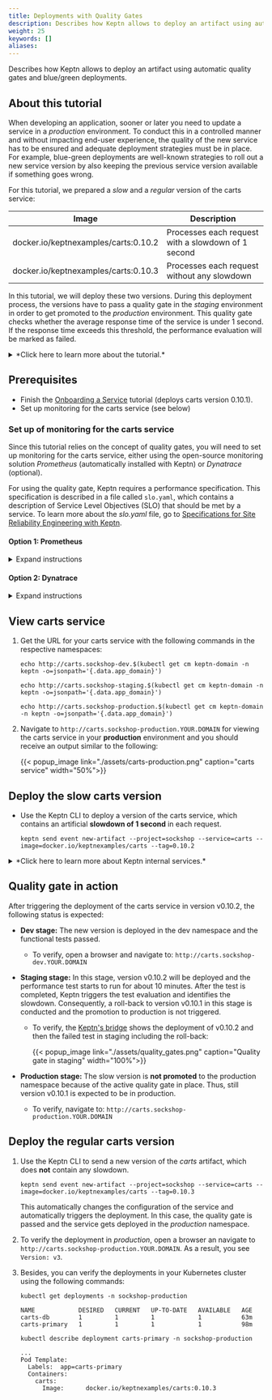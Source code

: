```yaml
---
title: Deployments with Quality Gates
description: Describes how Keptn allows to deploy an artifact using automatic quality gates and blue/green deployments.
weight: 25
keywords: []
aliases:
---
```


Describes how Keptn allows to deploy an artifact using automatic quality gates and blue/green deployments.

## About this tutorial

When developing an application, sooner or later you need to update a service in a *production* environment. To conduct this in a controlled manner and without impacting end-user experience, the quality of the new service has to be ensured and adequate deployment strategies must be in place. For example, blue-green deployments are well-known strategies to roll out a new service version by also keeping the previous service version available if something goes wrong.

For this tutorial, we prepared a *slow* and a *regular* version of the carts service:

| Image                                 | Description                                        |
|---------------------------------------|----------------------------------------------------|
| docker.io/keptnexamples/carts:0.10.2  | Processes each request with a slowdown of 1 second |
| docker.io/keptnexamples/carts:0.10.3  | Processes each request without any slowdown        |

In this tutorial, we will deploy these two versions. During this deployment process, the versions have to pass a quality gate in the *staging* environment in order to get promoted to the *production* environment.
This quality gate checks whether the average response time of the service is under 1&nbsp;second. If the response time exceeds this threshold, the performance evaluation will be marked as failed.

<details><summary>*Click here to learn more about the tutorial.*</summary>
<p>

1. We will *try* to deploy the *slow* version of the carts service (0.10.2). Therefore, Keptn will deploy this new version into the **dev** environment where functional tests will be executed. After passing these functional tests, Keptn will promote this service into the **staging** environment by releasing it as the blue or green version next to the previous version of the service. Then, Keptn will route traffic to this new version by changing the configuration of the virtual service (i.e., by setting weights for the routes between blue and green) and Keptn will start the defined performance test (e.g., using JMeter). Using the monitoring results of this performance test will allow [lighthouse](https://github.com/keptn/keptn/tree/master/lighthouse-service) to evaluate the quality gate. The *slow* version of carts (0.10.2) will not pass the quality gate and, hence, the new version will not be promoted to the **production** stage (in other words: the deployment will be rejected). Furthermore, Keptn will change the weights within the **staging** stage back to the previous working deployment of the service. 

2. We will deploy the *regular* version of the carts service (v0.10.3). Therefore, Keptn will conduct the same steps as before except that this version will pass the quality gate. Hence, this *regular* version will be promoted into the **production** environment.

</p>
</details>

## Prerequisites

- Finish the [Onboarding a Service](../onboard-carts-service/) tutorial (deploys carts version 0.10.1).
- Set up monitoring for the carts service (see below)

### Set up of monitoring for the carts service
Since this tutorial relies on the concept of quality gates, you will need to set up monitoring for the carts service, either using the open-source monitoring solution *Prometheus* (automatically installed with Keptn) or *Dynatrace* (optional). 

For using the quality gate, Keptn requires a performance specification. This specification is described in a file called `slo.yaml`, which contains a description of Service Level Objectives (SLO) that should be met by a service. To learn more about the *slo.yaml* file, go to [Specifications for Site Reliability Engineering with Keptn](https://github.com/keptn/spec/blob/master/design_docs/keptn_quality_gates.md).

#### Option 1: Prometheus
<details><summary>Expand instructions</summary>
<p>

* To set up the quality gates for the carts service, please navigate to the `examples/onboarding-carts` folder. This folder contains the file `slo_quality-gates.yaml`. To set the quality gates based on those files, upload it via the following command:

    ```console
    keptn add-resource --project=sockshop --service=carts --stage=staging --resource=slo_quality-gates.yaml --resourceUri=slo.yaml
    ```

* Afterwards, execute the following command to set up the rules for the Prometheus Alerting Manager based on those quality gates:

    ```
    keptn configure monitoring prometheus --project=sockshop --service=carts
    ```

* To verify that the Prometheus scrape jobs are correctly set up, you can access Prometheus by enabling port-forwarding for the prometheus-service:

    ```console
    kubectl port-forward svc/prometheus-service 8080 -n monitoring
    ```

    It is then available on [localhost:8080/targets](http://localhost:8080/targets) where you can see the three targets for the carts service:

  {{< popup_image link="./assets/prometheus-targets.png" caption="Prometheus Targets">}}


* The evaluation of the test runs will be performed by an internal Keptn service, called the `lighthouse-service`. While this service is responsible for evaluating the SLI results based on the criteria found in the `slo.yaml` file, it depends on an SLI-source service to retrieve the actual values of the SLIs. In this example, we are using the `prometheus-sli-service`. To inform the `lighthouse-service` to use the `prometheus-sli-service` for the **sockshop** project, the following `ConfigMap` will be used:

    ```yaml
    apiVersion: v1
    data:
      sli-provider: prometheus
    kind: ConfigMap
    metadata:
      name: lighthouse-config-sockshop
      namespace: keptn
    ```

* Apply the ConfigMap by executing the following command from within the `onboarding-carts` folder:

    ```console
    kubectl apply -f lighthouse-source-prometheus.yaml
    ```

* During an evaluation of the quality gates, an internal Keptn service, the `prometheus-sli-service` will fetch the values for the `response_time_p95` SLI that is referenced in the `slo.yaml` file. To tell the service how to acquire this value, the correct query needs to be configured. This can be done by storing the following `ConfigMap` in the `keptn` namespace:

    ```yaml
    apiVersion: v1
    data:
      custom-queries: |
        cpu_usage: avg(rate(container_cpu_usage_seconds_total{namespace="$PROJECT-$STAGE",pod_name=~"$SERVICE-primary-.*"}[5m]))
        response_time_p95: histogram_quantile(0.95, sum by(le) (rate(http_response_time_milliseconds_bucket{handler="ItemsController.addToCart",job="$SERVICE-$PROJECT-$STAGE-canary"}[$DURATION_SECONDS])))
    kind: ConfigMap
    metadata:
      name: prometheus-sli-config-sockshop
      namespace: keptn
    ```

* Apply the ConfigMap by executing the following command from within the `onboarding-carts` folder:

    ```console
    kubectl apply -f prometheus-sli-config.yaml
    ```

 </p>
</details>

#### Option 2: Dynatrace
<details><summary>Expand instructions</summary>
<p>
Please make sure you have followed the installation instructions for setting up [Dynatrace OneAgent](../../reference/monitoring/dynatrace).

* To set up the quality gates for the carts service, please navigate to the `examples/onboarding-carts` folder. This folder contains the file `slo_quality-gates.yaml`. To set the quality gates based on those files, upload it via the following command:

    ```console
    keptn add-resource --project=sockshop --service=carts --stage=staging --resource=slo_quality-gates.yaml --resourceUri=slo.yaml
    ```

The evaluation of the test runs will be performed by an internal Keptn service, called the `lighthouse-service`. While this service is responsible for evaluating the SLI results based on the criteria found in the `slo.yaml` file, it depends on an SLI-source service to retrieve the actual values of the SLIs. In this example, we are using the `dynatrace-sli-service`.
To inform the `lighthouse-service` to use the `dynatrace-sli-service` for the **sockshop** project, the following `ConfigMap` will be used:

    ```yaml
    apiVersion: v1
    data:
      sli-provider: dynatrace
    kind: ConfigMap
    metadata:
      name: lighthouse-config-sockshop
      namespace: keptn
    ```

* Apply the ConfigMap by executing the following command from within the `onboarding-carts` folder:

    ```console
    kubectl apply -f lighthouse-source-dynatrace.yaml
    ```

* Last but not least, the Dynatrace-SLI-Service needs to be installed using
    
    ```console
    git clone --branch 0.1.0 https://github.com/keptn-contrib/dynatrace-sli-service --single-branch
    cd dynatrace-sli-service
    kubectl apply -f deploy/
    ```

    This should deploy the dynatrace-sli-service and its distributor. The output should look something like this:
    
    ```console
    deployment.apps/dynatrace-sli-service-monitoring-configure-distributor created
    deployment.apps/dynatrace-sli-service created
    service/dynatrace-sli-service created
    ```

* To verify that the deployment has worked, use

    ```console
    kubectl get pods -n keptn | grep dynatrace-sli
    ```

    Which should display two pods: 

    * dynatrace-sli-service
    * dynatrace-sli-service-monitoring-configure-distributor

During an evaluation of the quality gates, an internal Keptn service, the `dynatrace-sli-service` will fetch the values for the `response_time_p95` SLI that is referenced in the `slo.yaml` file. To tell the service how to acquire this value from the Dynatrace Metrics API some parameters need to be configured.
This can be done by storing the following `ConfigMap` in the `keptn` namespace:

    ```yaml
    apiVersion: v1
    data:
      custom-queries: |
        error_count_4xx: "com.dynatrace.builtin:service.errorcounthttp4xx,,0"
        error_count_5xx: "com.dynatrace.builtin:service.errorcounthttp5xx,,0"
        response_time_P50: "com.dynatrace.builtin:service.responsetime,percentile,50"
    kind: ConfigMap
    metadata:
      name: dynatrace-sli-config-sockshop
      namespace: keptn
    ```

* Apply the ConfigMap by executing the following command from within the `onboarding-carts` folder:

    ```console
    kubectl apply -f dynatrace-sli-config.yaml
    ```

* Last but not least, the Dynatrace-SLI-Service needs a secret containing the following data:

    * Tenant id
    * API token

    Example: 

  ```yaml
  tenant: your_tenant_id.live.dynatracelabs.com
  apiToken: XYZ123456789
  ```

* Add the credential in the **keptn namespace** using

  ```console
  kubectl create secret generic dynatrace-credentials-sockshop -n "keptn" --from-file=dynatrace-credentials=your_credential_file.yaml
  ```

</p>
</details>

## View carts service

1. Get the URL for your carts service with the following commands in the respective namespaces:

    ```console
    echo http://carts.sockshop-dev.$(kubectl get cm keptn-domain -n keptn -o=jsonpath='{.data.app_domain}')
    ```
    ```console
    echo http://carts.sockshop-staging.$(kubectl get cm keptn-domain -n keptn -o=jsonpath='{.data.app_domain}')
    ```
    ```console
    echo http://carts.sockshop-production.$(kubectl get cm keptn-domain -n keptn -o=jsonpath='{.data.app_domain}')
    ```

2. Navigate to `http://carts.sockshop-production.YOUR.DOMAIN` for viewing the carts service in your **production** environment and you should receive an output similar to the following:

    {{< popup_image
      link="./assets/carts-production.png"
      caption="carts service"
      width="50%">}}

## Deploy the slow carts version

* Use the Keptn CLI to deploy a version of the carts service, which contains an artificial **slowdown of 1 second** in each request.

  ```console
  keptn send event new-artifact --project=sockshop --service=carts --image=docker.io/keptnexamples/carts --tag=0.10.2
  ```

<details><summary>*Click here to learn more about Keptn internal services.*</summary>
<p>
The [send event new-artifact](../../reference/cli/#keptn-send-event-new-artifact) command changes the configuration of the service and automatically triggers the following Keptn services:

* **Phase 1**: Deploying, testing and evaluating the test in the *dev* stage:
    * **helm-service**: This service deploys the new artifact to *dev*.
    * **jmeter-service**: This service runs a basic health check and a functional tests in *dev*. Afterwards, this service sends an event of type `sh.keptn.events.tests-finished`. 
    * **lighthouse-service**: This service picks up the event and evaluates the test runs based on the  performance signature. Since in the *dev* environment only functional tests are executed, the lighthouse-service will mark the test run as successful (functional failures would have been detected by the **jmeter-service**).
    * **gatekeeper-service**: This service promotes the artifact to the next stage, i.e., *staging*.

* **Phase 2**: Deploying, testing and evaluating the test in the *staging* stage:
    * **helm-service**: This service deploys the new artifact to *staging* using a blue/green deployment strategy.
    * **jmeter-service**: This service runs a performance test in *staging* and sends the `sh.keptn.events.tests-finished` event.
    * **lighthouse-service**: This service picks up the event and this time, the quality gates of the service will be evaluated because we are using the performance-test-strategy for this stage. This means that the lighthouse-service will send a `get-sli` event to fetch the metrics for the *carts* service from either Prometheus or Dynatrace, depending on how you set up the monitoring for your service earlier. Based on the results of that evaluation, the lighthouse-service will mark the test run execution as successful or failed. In our scenario, the lighthouse-service will mark it as failed since the response time thresholds will be exceeded.
    * **gatekeeper-service**: This service receives a `sh.keptn.events.evaluation-done` event, which contains the result of the evaluation of the lighthouse-service. Since in this case the performance test run failed, the gatekeeper-service automatically initiates an rollback to the previous version in *staging* and the artifact won't be promoted to *production*.

</p>
</details>

## Quality gate in action

After triggering the deployment of the carts service in version v0.10.2, the following status is expected:

* **Dev stage:** The new version is deployed in the dev namespace and the functional tests passed.
  * To verify, open a browser and navigate to: `http://carts.sockshop-dev.YOUR.DOMAIN`

* **Staging stage:** In this stage, version v0.10.2 will be deployed and the performance test starts to run for about 10 minutes. After the test is completed, Keptn triggers the test evaluation and identifies the slowdown. Consequently, a roll-back to version v0.10.1 in this stage is conducted and the promotion to production is not triggered.
  * To verify, the [Keptn's bridge](../../reference/keptnsbridge/#usage) shows the deployment of v0.10.2 and then the failed test in staging including the roll-back:

    {{< popup_image
      link="./assets/quality_gates.png"
      caption="Quality gate in staging"
      width="100%">}}

* **Production stage:** The slow version is **not promoted** to the production namespace because of the active quality gate in place. Thus, still version v0.10.1 is expected to be in production.
  * To verify, navigate to: `http://carts.sockshop-production.YOUR.DOMAIN`

## Deploy the regular carts version

1. Use the Keptn CLI to send a new version of the *carts* artifact, which does **not** contain any slowdown.
 
   ```console
   keptn send event new-artifact --project=sockshop --service=carts --image=docker.io/keptnexamples/carts --tag=0.10.3
   ```

    This automatically changes the configuration of the service and automatically triggers the deployment. In this case, the quality gate is passed and the service gets deployed in the *production* namespace. 

1. To verify the deployment in *production*, open a browser an navigate to `http://carts.sockshop-production.YOUR.DOMAIN`. As a result, you see `Version: v3`.

1. Besides, you can verify the deployments in your Kubernetes cluster using the following commands: 

    ```console
    kubectl get deployments -n sockshop-production
    ``` 

    ```console
    NAME            DESIRED   CURRENT   UP-TO-DATE   AVAILABLE   AGE
    carts-db        1         1         1            1           63m
    carts-primary   1         1         1            1           98m
    ```

    ```console
    kubectl describe deployment carts-primary -n sockshop-production
    ``` 
    
    ```console
    ...
    Pod Template:
      Labels:  app=carts-primary
      Containers:
        carts:
          Image:      docker.io/keptnexamples/carts:0.10.3
    ```

